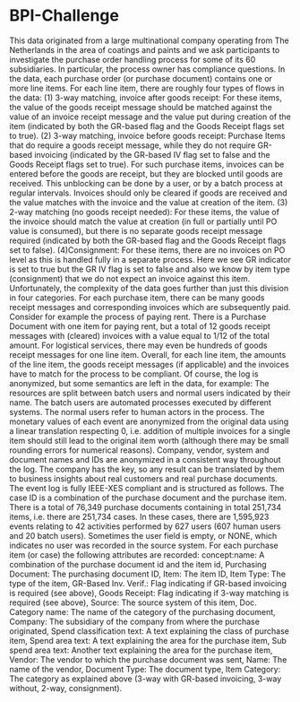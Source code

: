 # BPI-Challenge
This data originated from a large multinational company operating from The Netherlands in the area of coatings and paints and we ask participants to investigate the purchase order handling process for some of its 60 subsidiaries. In particular, the process owner has compliance questions. In the data, each purchase order (or purchase document) contains one or more line items. For each line item, there are roughly four types of flows in the data: (1) 3-way matching, invoice after goods receipt: For these items, the value of the goods receipt message should be matched against the value of an invoice receipt message and the value put during creation of the item (indicated by both the GR-based flag and the Goods Receipt flags set to true). (2) 3-way matching, invoice before goods receipt: Purchase Items that do require a goods receipt message, while they do not require GR-based invoicing (indicated by the GR-based IV flag set to false and the Goods Receipt flags set to true). For such purchase items, invoices can be entered before the goods are receipt, but they are blocked until goods are received. This unblocking can be done by a user, or by a batch process at regular intervals. Invoices should only be cleared if goods are received and the value matches with the invoice and the value at creation of the item. (3) 2-way matching (no goods receipt needed): For these items, the value of the invoice should match the value at creation (in full or partially until PO value is consumed), but there is no separate goods receipt message required (indicated by both the GR-based flag and the Goods Receipt flags set to false). (4)Consignment: For these items, there are no invoices on PO level as this is handled fully in a separate process. Here we see GR indicator is set to true but the GR IV flag is set to false and also we know by item type (consignment) that we do not expect an invoice against this item. Unfortunately, the complexity of the data goes further than just this division in four categories. For each purchase item, there can be many goods receipt messages and corresponding invoices which are subsequently paid. Consider for example the process of paying rent. There is a Purchase Document with one item for paying rent, but a total of 12 goods receipt messages with (cleared) invoices with a value equal to 1/12 of the total amount. For logistical services, there may even be hundreds of goods receipt messages for one line item. Overall, for each line item, the amounts of the line item, the goods receipt messages (if applicable) and the invoices have to match for the process to be compliant. Of course, the log is anonymized, but some semantics are left in the data, for example: The resources are split between batch users and normal users indicated by their name. The batch users are automated processes executed by different systems. The normal users refer to human actors in the process. The monetary values of each event are anonymized from the original data using a linear translation respecting 0, i.e. addition of multiple invoices for a single item should still lead to the original item worth (although there may be small rounding errors for numerical reasons). Company, vendor, system and document names and IDs are anonymized in a consistent way throughout the log. The company has the key, so any result can be translated by them to business insights about real customers and real purchase documents. The event log is fully IEEE-XES compliant and is structured as follows. The case ID is a combination of the purchase document and the purchase item. There is a total of 76,349 purchase documents containing in total 251,734 items, i.e. there are 251,734 cases. In these cases, there are 1,595,923 events relating to 42 activities performed by 627 users (607 human users and 20 batch users). Sometimes the user field is empty, or NONE, which indicates no user was recorded in the source system. For each purchase item (or case) the following attributes are recorded: concept:name: A combination of the purchase document id and the item id, Purchasing Document: The purchasing document ID, Item: The item ID, Item Type: The type of the item, GR-Based Inv. Verif.: Flag indicating if GR-based invoicing is required (see above), Goods Receipt: Flag indicating if 3-way matching is required (see above), Source: The source system of this item, Doc. Category name: The name of the category of the purchasing document, Company: The subsidiary of the company from where the purchase originated, Spend classification text: A text explaining the class of purchase item, Spend area text: A text explaining the area for the purchase item, Sub spend area text: Another text explaining the area for the purchase item, Vendor: The vendor to which the purchase document was sent, Name: The name of the vendor, Document Type: The document type, Item Category: The category as explained above (3-way with GR-based invoicing, 3-way without, 2-way, consignment).
